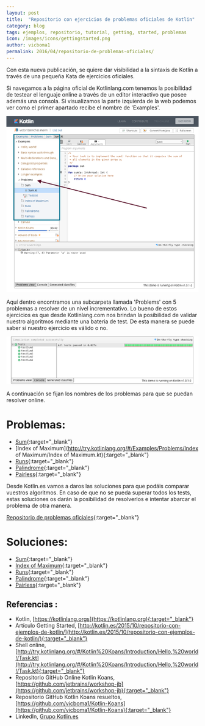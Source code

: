 ```yaml
---
layout: post
title:  "Repositorio con ejercicios de problemas oficiales de Kotlin"
category: blog
tags: ejemplos, repositorio, tutorial, getting, started, problemas
icon: /images/icons/gettingstarted.png
author: vicboma1
permalink: 2016/04/repositorio-de-problemas-oficiales/
---
```


Con esta nueva publicación, se quiere dar visibilidad a la sintaxis de Kotlin a través de una pequeña Kata de ejercicios oficiales.

Si navegamos a la página oficial de Kotlinlang.com tenemos la posibilidad de testear el lenguaje online a través de un editor interactivo que posee además una consola.
Si visualizamos la parte izquierda de la web podemos ver como el primer apartado recibe el nombre de 'Examples'. 


![](/images/problemasKotlin/console.png)


Aquí dentro encontramos una subcarpeta llamada 'Problems' con 5 problemas a resolver de un nivel incrementativo.
Lo bueno de estos ejercicios es que desde Kotlinlang.com nos brindan la posibilidad de validar nuestro algoritmos mediante una bateria de test.
De esta manera se puede saber si nuestro ejercicio es válido o no.

![](/images/problemasKotlin/test.png)


A continuación se fijan los nombres de los problemas para que se puedan resolver online.

# Problemas:
* [Sum](http://try.kotlinlang.org/#/Examples/Problems/Sum/Sum.kt){:target="_blank"}
* [Index of Maximum](http://try.kotlinlang.org/#/Examples/Problems/Index of Maximum/Index of Maximum.kt){:target="_blank"}
* [Runs](http://try.kotlinlang.org/#/Examples/Problems/Runs/Runs.kt){:target="_blank"}
* [Palindrome](http://try.kotlinlang.org/#/Examples/Problems/Palindrome/Palindrome.kt){:target="_blank"}
* [Pairless](http://try.kotlinlang.org/#/Examples/Problems/Pairless/Pairless.kt){:target="_blank"}


Desde Kotlin.es vamos a daros las soluciones para que podáis comparar vuestros algoritmos. 
En caso de que no se pueda superar todos los tests, estas soluciones os darán la posibilidad de resolverlos e intentar abarcar el problema de otra manera.


[Repositorio de problemas oficiales](https://github.com/vicboma1/Kotlin-Examples-Problems){:target="_blank"}

# Soluciones:
* [Sum](https://github.com/vicboma1/Kotlin-Examples-Problems#sum---online){:target="_blank"}
* [Index of Maximum](https://github.com/vicboma1/Kotlin-Examples-Problems#index-of-maximum---online){:target="_blank"}
* [Runs](https://github.com/vicboma1/Kotlin-Examples-Problems#run---online){:target="_blank"}
* [Palindrome](https://github.com/vicboma1/Kotlin-Examples-Problems#palindrome---online){:target="_blank"}
* [Pairless](https://github.com/vicboma1/Kotlin-Examples-Problems#pairless---online){:target="_blank"}


## Referencias :

* Kotlin, [https://kotlinlang.orgs](https://kotlinlang.org){:target="_blank"}   
* Artículo Getting Started,  [http://kotlin.es/2015/10/repositorio-con-ejemplos-de-kotlin/](http://kotlin.es/2015/10/repositorio-con-ejemplos-de-kotlin/){:target="_blank"}
* Shell online,  [http://try.kotlinlang.org/#/Kotlin%20Koans/Introduction/Hello,%20world!/Task.kt](http://try.kotlinlang.org/#/Kotlin%20Koans/Introduction/Hello,%20world!/Task.kt){:target="_blank"} 
* Repositorio GitHub Online Kotlin Koans,  [https://github.com/jetbrains/workshop-jb](https://github.com/jetbrains/workshop-jb){:target="_blank"}
* Repositorio GitHub Kotlin Koans resueltos, [https://github.com/vicboma1/Kotlin-Koans](https://github.com/vicboma1/Kotlin-Koans){:target="_blank"}
* LinkedIn, [Grupo Kotlin.es](https://www.linkedin.com/groups/8444142)